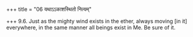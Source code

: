 +++
title = "06 यथाऽऽकाशस्थितो नित्यम्"

+++
9.6. Just as the mighty wind exists in the ether, always moving \[in
it\] everywhere, in the same manner all beings exist in Me. Be sure of
it.
